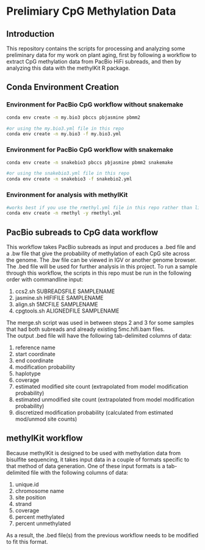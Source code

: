 # Prelimiary CpG Methylation Data

## Introduction

This repository contains the scripts for processing and analyzing some preliminary data for my work on plant aging, first by following a workflow to extract CpG methylation data from PacBio HiFi subreads, and then by analyzing this data with the methylKit R package.

## Conda Environment Creation

### Environment for PacBio CpG workflow without snakemake

```bash
conda env create -n my.bio3 pbccs pbjasmine pbmm2

#or using the my.bio3.yml file in this repo
conda env create -n my.bio3 -f my.bio3.yml
```

### Environment for PacBio CpG workflow with snakemake

```bash
conda env create -n snakebio3 pbccs pbjasmine pbmm2 snakemake

#or using the snakebio3.yml file in this repo
conda env create -n snakebio3 -f snakebio2.yml
```

### Environment for analysis with methylKit

```bash
#works best if you use the rmethyl.yml file in this repo rather than listing packages on command line
conda env create -n rmethyl -y rmethyl.yml
```

## PacBio subreads to CpG data workflow

This workflow takes PacBio subreads as input and produces a .bed file and a .bw file that give the probability of methylation of each CpG site across the genome. The .bw file can be viewed in IGV or another genome browser. The .bed file will be used for further analysis in this project.	
To run a sample through this workflow, the scripts in this repo must be run in the following order with commandline input:	 
1. ccs2.sh SUBREADSFILE SAMPLENAME 	
2. jasmine.sh HIFIFILE SAMPLENAME	
3. align.sh 5MCFILE SAMPLENAME	
4. cpgtools.sh ALIGNEDFILE SAMPLENAME	

The merge.sh script was used in between steps 2 and 3 for some samples that had both subreads and already existing 5mc.hifi.bam files.	
The output .bed file will have the following tab-delimited columns of data:	

1. reference name
2. start coordinate
3. end coordinate
4. modification probability
5. haplotype
6. coverage
7. estimated modified site count (extrapolated from model modification probability)
8. estimated unmodified site count (extrapolated from model modification probability)
9. discretized modification probability (calculated from estimated mod/unmod site counts)

## methylKit workflow

Because methylKit is designed to be used with methylation data from bisulfite sequencing, it takes input data in a couple of formats specific to that method of data generation. One of these input formats is a tab-delimited file with the following columns of data:	
1. unique.id	
2. chromosome name	
3. site position	
4. strand	
5. coverage	
6. percent methylated	
7. percent unmethylated	

As a result, the .bed file(s) from the previous workflow needs to be modified to fit this format. 
